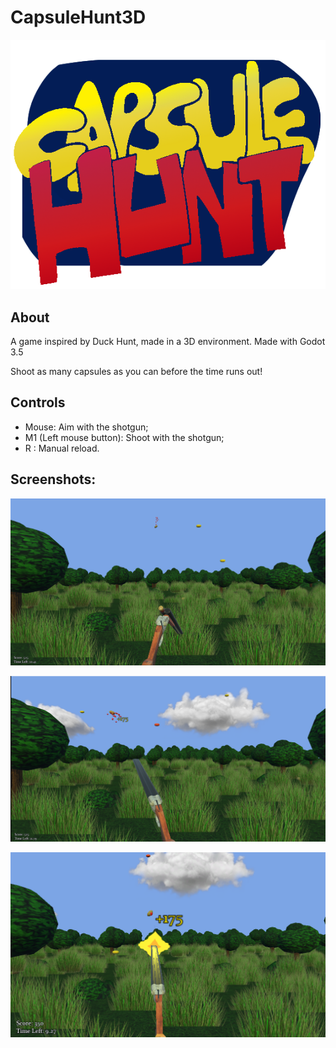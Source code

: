 # CapsuleHunt3D

![30-Capsule Hunt 0001.png](CapsuleHunt3D_ReadmeFiles/30-Capsule_Hunt_0001.png)

## About

A game inspired by Duck Hunt, made in a 3D environment. Made with Godot 3.5

Shoot as many capsules as you can before the time runs out!

## Controls

- Mouse: Aim with the shotgun;
- M1 (Left mouse button): Shoot with the shotgun;
- R : Manual reload.

## Screenshots:

![1.png](CapsuleHunt3D_ReadmeFiles/1.png)

![2.png](CapsuleHunt3D_ReadmeFiles/2.png)

![3.png](CapsuleHunt3D_ReadmeFiles/3.png)